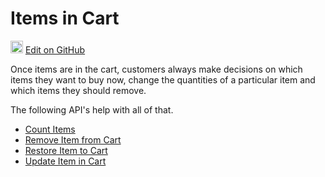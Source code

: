 # Items in Cart #

<img src="images/github.svg" width="20" height="20" alt="GitHub Mark Logo"> [Edit on GitHub](https://github.com/co-cart/co-cart-docs/blob/master/source/includes/cocart-v1/_items.md)

Once items are in the cart, customers always make decisions on which items they want to buy now, change the quantities of a particular item and which items they should remove.

The following API's help with all of that.

 * [Count Items](#items-in-cart-count-items)
 * [Remove Item from Cart](#items-in-cart-remove-item-from-cart)
 * [Restore Item to Cart](#items-in-cart-restore-item-to-cart)
 * [Update Item in Cart](#items-in-cart-update-item-in-cart)